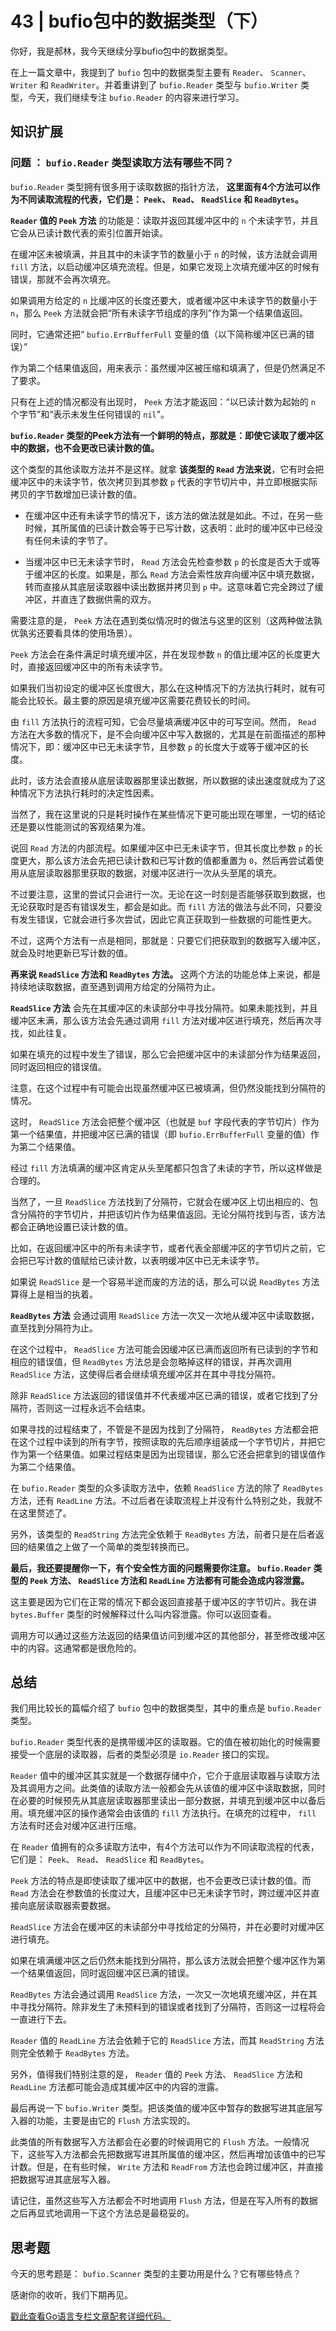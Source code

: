 # 43 | bufio包中的数据类型（下）
你好，我是郝林，我今天继续分享bufio包中的数据类型。

在上一篇文章中，我提到了 `bufio` 包中的数据类型主要有 `Reader`、 `Scanner`、 `Writer` 和 `ReadWriter`。并着重讲到了 `bufio.Reader` 类型与 `bufio.Writer` 类型，今天，我们继续专注 `bufio.Reader` 的内容来进行学习。

## 知识扩展

### 问题 ： `bufio.Reader` 类型读取方法有哪些不同？

`bufio.Reader` 类型拥有很多用于读取数据的指针方法， **这里面有4个方法可以作为不同读取流程的代表，它们是： `Peek`、 `Read`、 `ReadSlice` 和 `ReadBytes`。**

**`Reader` 值的 `Peek` 方法** 的功能是：读取并返回其缓冲区中的 `n` 个未读字节，并且它会从已读计数代表的索引位置开始读。

在缓冲区未被填满，并且其中的未读字节的数量小于 `n` 的时候，该方法就会调用 `fill` 方法，以启动缓冲区填充流程。但是，如果它发现上次填充缓冲区的时候有错误，那就不会再次填充。

如果调用方给定的 `n` 比缓冲区的长度还要大，或者缓冲区中未读字节的数量小于 `n`，那么 `Peek` 方法就会把“所有未读字节组成的序列”作为第一个结果值返回。

同时，它通常还把“ `bufio.ErrBufferFull` 变量的值（以下简称缓冲区已满的错误）”

作为第二个结果值返回，用来表示：虽然缓冲区被压缩和填满了，但是仍然满足不了要求。

只有在上述的情况都没有出现时， `Peek` 方法才能返回：“以已读计数为起始的 `n` 个字节”和“表示未发生任何错误的 `nil`”。

**`bufio.Reader` 类型的Peek方法有一个鲜明的特点，那就是：即使它读取了缓冲区中的数据，也不会更改已读计数的值。**

这个类型的其他读取方法并不是这样。就拿 **该类型的 `Read` 方法来说**，它有时会把缓冲区中的未读字节，依次拷贝到其参数 `p` 代表的字节切片中，并立即根据实际拷贝的字节数增加已读计数的值。

- 在缓冲区中还有未读字节的情况下，该方法的做法就是如此。不过，在另一些时候，其所属值的已读计数会等于已写计数，这表明：此时的缓冲区中已经没有任何未读的字节了。

- 当缓冲区中已无未读字节时， `Read` 方法会先检查参数 `p` 的长度是否大于或等于缓冲区的长度。如果是，那么 `Read` 方法会索性放弃向缓冲区中填充数据，转而直接从其底层读取器中读出数据并拷贝到 `p` 中。这意味着它完全跨过了缓冲区，并直连了数据供需的双方。


需要注意的是， `Peek` 方法在遇到类似情况时的做法与这里的区别（这两种做法孰优孰劣还要看具体的使用场景）。

`Peek` 方法会在条件满足时填充缓冲区，并在发现参数 `n` 的值比缓冲区的长度更大时，直接返回缓冲区中的所有未读字节。

如果我们当初设定的缓冲区长度很大，那么在这种情况下的方法执行耗时，就有可能会比较长。最主要的原因是填充缓冲区需要花费较长的时间。

由 `fill` 方法执行的流程可知，它会尽量填满缓冲区中的可写空间。然而， `Read` 方法在大多数的情况下，是不会向缓冲区中写入数据的，尤其是在前面描述的那种情况下，即：缓冲区中已无未读字节，且参数 `p` 的长度大于或等于缓冲区的长度。

此时，该方法会直接从底层读取器那里读出数据，所以数据的读出速度就成为了这种情况下方法执行耗时的决定性因素。

当然了，我在这里说的只是耗时操作在某些情况下更可能出现在哪里，一切的结论还是要以性能测试的客观结果为准。

说回 `Read` 方法的内部流程。如果缓冲区中已无未读字节，但其长度比参数 `p` 的长度更大，那么该方法会先把已读计数和已写计数的值都重置为 `0`，然后再尝试着使用从底层读取器那里获取的数据，对缓冲区进行一次从头至尾的填充。

不过要注意，这里的尝试只会进行一次。无论在这一时刻是否能够获取到数据，也无论获取时是否有错误发生，都会是如此。而 `fill` 方法的做法与此不同，只要没有发生错误，它就会进行多次尝试，因此它真正获取到一些数据的可能性更大。

不过，这两个方法有一点是相同，那就是：只要它们把获取到的数据写入缓冲区，就会及时地更新已写计数的值。

**再来说 `ReadSlice` 方法和 `ReadBytes` 方法。** 这两个方法的功能总体上来说，都是持续地读取数据，直至遇到调用方给定的分隔符为止。

**`ReadSlice` 方法** 会先在其缓冲区的未读部分中寻找分隔符。如果未能找到，并且缓冲区未满，那么该方法会先通过调用 `fill` 方法对缓冲区进行填充，然后再次寻找，如此往复。

如果在填充的过程中发生了错误，那么它会把缓冲区中的未读部分作为结果返回，同时返回相应的错误值。

注意，在这个过程中有可能会出现虽然缓冲区已被填满，但仍然没能找到分隔符的情况。

这时， `ReadSlice` 方法会把整个缓冲区（也就是 `buf` 字段代表的字节切片）作为第一个结果值，并把缓冲区已满的错误（即 `bufio.ErrBufferFull` 变量的值）作为第二个结果值。

经过 `fill` 方法填满的缓冲区肯定从头至尾都只包含了未读的字节，所以这样做是合理的。

当然了，一旦 `ReadSlice` 方法找到了分隔符，它就会在缓冲区上切出相应的、包含分隔符的字节切片，并把该切片作为结果值返回。无论分隔符找到与否，该方法都会正确地设置已读计数的值。

比如，在返回缓冲区中的所有未读字节，或者代表全部缓冲区的字节切片之前，它会把已写计数的值赋给已读计数，以表明缓冲区中已无未读字节。

如果说 `ReadSlice` 是一个容易半途而废的方法的话，那么可以说 `ReadBytes` 方法算得上是相当的执着。

**`ReadBytes` 方法** 会通过调用 `ReadSlice` 方法一次又一次地从缓冲区中读取数据，直至找到分隔符为止。

在这个过程中， `ReadSlice` 方法可能会因缓冲区已满而返回所有已读到的字节和相应的错误值，但 `ReadBytes` 方法总是会忽略掉这样的错误，并再次调用 `ReadSlice` 方法，这使得后者会继续填充缓冲区并在其中寻找分隔符。

除非 `ReadSlice` 方法返回的错误值并不代表缓冲区已满的错误，或者它找到了分隔符，否则这一过程永远不会结束。

如果寻找的过程结束了，不管是不是因为找到了分隔符， `ReadBytes` 方法都会把在这个过程中读到的所有字节，按照读取的先后顺序组装成一个字节切片，并把它作为第一个结果值。如果过程结束是因为出现错误，那么它还会把拿到的错误值作为第二个结果值。

在 `bufio.Reader` 类型的众多读取方法中，依赖 `ReadSlice` 方法的除了 `ReadBytes` 方法，还有 `ReadLine` 方法。不过后者在读取流程上并没有什么特别之处，我就不在这里赘述了。

另外，该类型的 `ReadString` 方法完全依赖于 `ReadBytes` 方法，前者只是在后者返回的结果值之上做了一个简单的类型转换而已。

**最后，我还要提醒你一下，有个安全性方面的问题需要你注意。 `bufio.Reader` 类型的 `Peek` 方法、 `ReadSlice` 方法和 `ReadLine` 方法都有可能会造成内容泄露。**

这主要是因为它们在正常的情况下都会返回直接基于缓冲区的字节切片。我在讲 `bytes.Buffer` 类型的时候解释过什么叫内容泄露。你可以返回查看。

调用方可以通过这些方法返回的结果值访问到缓冲区的其他部分，甚至修改缓冲区中的内容。这通常都是很危险的。

## 总结

我们用比较长的篇幅介绍了 `bufio` 包中的数据类型，其中的重点是 `bufio.Reader` 类型。

`bufio.Reader` 类型代表的是携带缓冲区的读取器。它的值在被初始化的时候需要接受一个底层的读取器，后者的类型必须是 `io.Reader` 接口的实现。

`Reader` 值中的缓冲区其实就是一个数据存储中介，它介于底层读取器与读取方法及其调用方之间。此类值的读取方法一般都会先从该值的缓冲区中读取数据，同时在必要的时候预先从其底层读取器那里读出一部分数据，并填充到缓冲区中以备后用。填充缓冲区的操作通常会由该值的 `fill` 方法执行。在填充的过程中， `fill` 方法有时还会对缓冲区进行压缩。

在 `Reader` 值拥有的众多读取方法中，有4个方法可以作为不同读取流程的代表，它们是： `Peek`、 `Read`、 `ReadSlice` 和 `ReadBytes`。

`Peek` 方法的特点是即使读取了缓冲区中的数据，也不会更改已读计数的值。而 `Read` 方法会在参数值的长度过大，且缓冲区中已无未读字节时，跨过缓冲区并直接向底层读取器索要数据。

`ReadSlice` 方法会在缓冲区的未读部分中寻找给定的分隔符，并在必要时对缓冲区进行填充。

如果在填满缓冲区之后仍然未能找到分隔符，那么该方法就会把整个缓冲区作为第一个结果值返回，同时返回缓冲区已满的错误。

`ReadBytes` 方法会通过调用 `ReadSlice` 方法，一次又一次地填充缓冲区，并在其中寻找分隔符。除非发生了未预料到的错误或者找到了分隔符，否则这一过程将会一直进行下去。

`Reader` 值的 `ReadLine` 方法会依赖于它的 `ReadSlice` 方法，而其 `ReadString` 方法则完全依赖于 `ReadBytes` 方法。

另外，值得我们特别注意的是， `Reader` 值的 `Peek` 方法、 `ReadSlice` 方法和 `ReadLine` 方法都可能会造成其缓冲区中的内容的泄露。

最后再说一下 `bufio.Writer` 类型。把该类值的缓冲区中暂存的数据写进其底层写入器的功能，主要是由它的 `Flush` 方法实现的。

此类值的所有数据写入方法都会在必要的时候调用它的 `Flush` 方法。一般情况下，这些写入方法都会先把数据写进其所属值的缓冲区，然后再增加该值中的已写计数。但是，在有些时候， `Write` 方法和 `ReadFrom` 方法也会跨过缓冲区，并直接把数据写进其底层写入器。

请记住，虽然这些写入方法都会不时地调用 `Flush` 方法，但是在写入所有的数据之后再显式地调用一下这个方法总是最稳妥的。

## 思考题

今天的思考题是： `bufio.Scanner` 类型的主要功用是什么？它有哪些特点？

感谢你的收听，我们下期再见。

[戳此查看Go语言专栏文章配套详细代码。](https://github.com/hyper0x/Golang_Puzzlers)